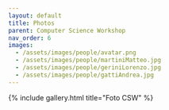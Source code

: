 ```yaml
---
layout: default
title: Photos
parent: Computer Science Workshop
nav_order: 6
images:
  - /assets/images/people/avatar.png
  - /assets/images/people/martiniMatteo.jpg
  - /assets/images/people/geriniLorenzo.jpg
  - /assets/images/people/gattiAndrea.jpg
---
```


{% include gallery.html title="Foto CSW" %}
